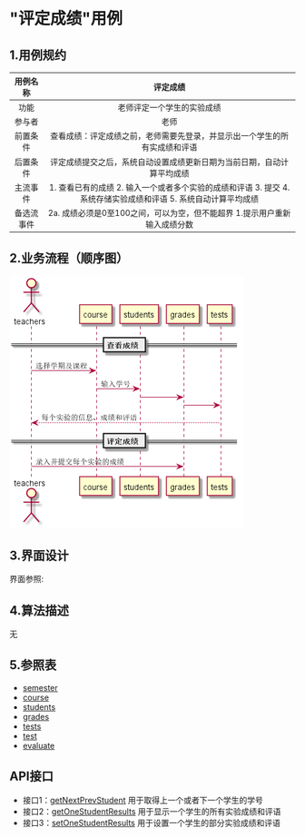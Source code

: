 # "评定成绩"用例
## 1.用例规约

|用例名称|评定成绩|
|:---:|:---:|
|功能|老师评定一个学生的实验成绩|
|参与者|老师|
|前置条件|查看成绩：评定成绩之前，老师需要先登录，并显示出一个学生的所有实成绩和评语|
|后置条件|评定成绩提交之后，系统自动设置成绩更新日期为当前日期，自动计算平均成绩|
|主流事件|1. 查看已有的成绩 2. 输入一个或者多个实验的成绩和评语 3. 提交 4. 系统存储实验成绩和评语 5. 系统自动计算平均成绩|
|备选流事件|2a. 成绩必须是0至100之间，可以为空，但不能超界 1.提示用户重新输入成绩分数|
## 2.业务流程（顺序图）
[![](../图片/顺序图_评定成绩.png)](../src/顺序图_评定成绩.puml)
## 3.界面设计
界面参照:
## 4.算法描述
无
## 5.参照表
* [semester](../README.md)
* [course](../README.md)
* [students](../README.md)
* [grades](../README.md)
* [tests](../README.md)
* [test](../README.md)
* [evaluate](../README.md)
## API接口
* 接口1：[getNextPrevStudent](../接口/getNextPrevStudent.md)
用于取得上一个或者下一个学生的学号
* 接口2：[getOneStudentResults](../接口/getOneStudentResults.md)
 用于显示一个学生的所有实验成绩和评语
* 接口3：[setOneStudentResults](../接口/setOneStudentResults.md)
用于设置一个学生的部分实验成绩和评语
